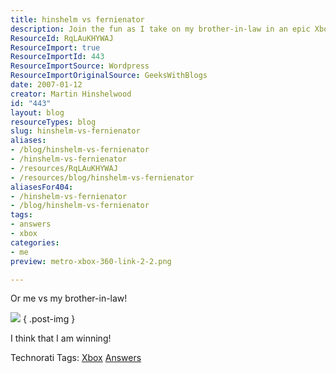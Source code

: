 ```yaml
---
title: hinshelm vs fernienator
description: Join the fun as I take on my brother-in-law in an epic Xbox showdown! Discover who comes out on top in this entertaining gaming battle.
ResourceId: RqLAuKHYWAJ
ResourceImport: true
ResourceImportId: 443
ResourceImportSource: Wordpress
ResourceImportOriginalSource: GeeksWithBlogs
date: 2007-01-12
creator: Martin Hinshelwood
id: "443"
layout: blog
resourceTypes: blog
slug: hinshelm-vs-fernienator
aliases:
- /blog/hinshelm-vs-fernienator
- /hinshelm-vs-fernienator
- /resources/RqLAuKHYWAJ
- /resources/blog/hinshelm-vs-fernienator
aliasesFor404:
- /hinshelm-vs-fernienator
- /blog/hinshelm-vs-fernienator
tags:
- answers
- xbox
categories:
- me
preview: metro-xbox-360-link-2-2.png

---
```

Or me vs my brother-in-law!

![](images/fernienator-1-1.png)
{ .post-img }

I think that I am winning!

Technorati Tags: [Xbox](http://technorati.com/tags/Xbox) [Answers](http://technorati.com/tags/Answers)
